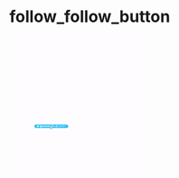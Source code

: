 # follow_follow_button

![](https://github.com/NICu0/follow_follow_button/blob/main/ezgif.com-gif-maker.gif)
